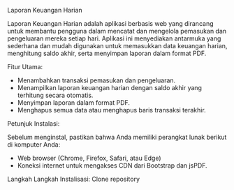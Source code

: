 Laporan Keuangan Harian


Laporan Keuangan Harian adalah aplikasi berbasis web yang dirancang untuk membantu pengguna dalam mencatat dan mengelola pemasukan dan pengeluaran mereka setiap hari. Aplikasi ini menyediakan antarmuka yang sederhana dan mudah digunakan untuk memasukkan data keuangan harian, menghitung saldo akhir, serta menyimpan laporan dalam format PDF.

Fitur Utama:
- Menambahkan transaksi pemasukan dan pengeluaran.
- Menampilkan laporan keuangan harian dengan saldo akhir yang terhitung secara otomatis.
- Menyimpan laporan dalam format PDF.
- Menghapus semua data atau menghapus baris transaksi terakhir.


Petunjuk Instalasi:

Sebelum menginstal, pastikan bahwa Anda memiliki perangkat lunak berikut di komputer Anda:
- Web browser (Chrome, Firefox, Safari, atau Edge)
- Koneksi internet untuk mengakses CDN dari Bootstrap dan jsPDF.

Langkah Langkah Instalisasi:
Clone repository 
